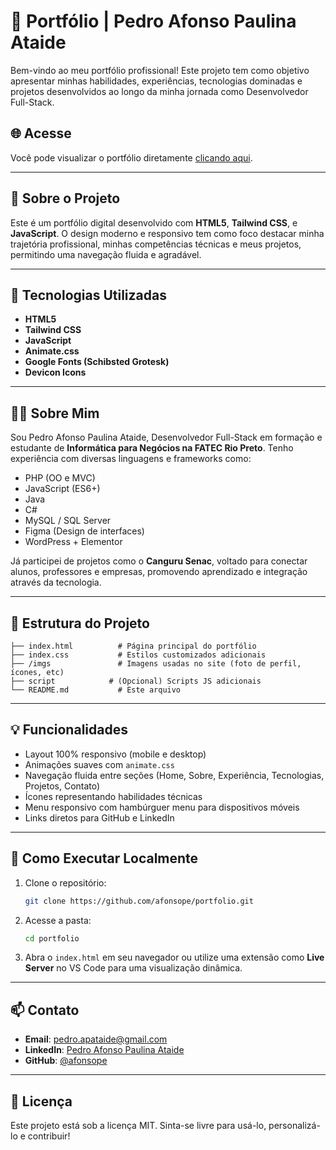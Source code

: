 
# 💼 Portfólio | Pedro Afonso Paulina Ataide

Bem-vindo ao meu portfólio profissional! Este projeto tem como objetivo apresentar minhas habilidades, experiências, tecnologias dominadas e projetos desenvolvidos ao longo da minha jornada como Desenvolvedor Full-Stack.

## 🌐 Acesse

Você pode visualizar o portfólio diretamente [clicando aqui](#).

---

## 📌 Sobre o Projeto

Este é um portfólio digital desenvolvido com **HTML5**, **Tailwind CSS**, e **JavaScript**. O design moderno e responsivo tem como foco destacar minha trajetória profissional, minhas competências técnicas e meus projetos, permitindo uma navegação fluida e agradável.

---

## 🧠 Tecnologias Utilizadas

- **HTML5**
- **Tailwind CSS**
- **JavaScript**
- **Animate.css**
- **Google Fonts (Schibsted Grotesk)**
- **Devicon Icons**

---

## 🧑‍💻 Sobre Mim

Sou Pedro Afonso Paulina Ataide, Desenvolvedor Full-Stack em formação e estudante de **Informática para Negócios na FATEC Rio Preto**. Tenho experiência com diversas linguagens e frameworks como:

- PHP (OO e MVC)
- JavaScript (ES6+)
- Java
- C#
- MySQL / SQL Server
- Figma (Design de interfaces)
- WordPress + Elementor

Já participei de projetos como o **Canguru Senac**, voltado para conectar alunos, professores e empresas, promovendo aprendizado e integração através da tecnologia.

---

## 📁 Estrutura do Projeto

```
├── index.html          # Página principal do portfólio
├── index.css           # Estilos customizados adicionais
├── /imgs               # Imagens usadas no site (foto de perfil, ícones, etc)
├── script            # (Opcional) Scripts JS adicionais
└── README.md           # Este arquivo
```

---

## 💡 Funcionalidades

- Layout 100% responsivo (mobile e desktop)
- Animações suaves com `animate.css`
- Navegação fluida entre seções (Home, Sobre, Experiência, Tecnologias, Projetos, Contato)
- Ícones representando habilidades técnicas
- Menu responsivo com hambúrguer menu para dispositivos móveis
- Links diretos para GitHub e LinkedIn

---

## 🚀 Como Executar Localmente

1. Clone o repositório:
   ```bash
   git clone https://github.com/afonsope/portfolio.git
   ```

2. Acesse a pasta:
   ```bash
   cd portfolio
   ```

3. Abra o `index.html` em seu navegador ou utilize uma extensão como **Live Server** no VS Code para uma visualização dinâmica.

---

## 📫 Contato

- **Email**: pedro.apataide@gmail.com  
- **LinkedIn**: [Pedro Afonso Paulina Ataide](https://www.linkedin.com/in/pedro-afonso-paulina-ataide/)  
- **GitHub**: [@afonsope](https://github.com/afonsope)

---

## 📌 Licença

Este projeto está sob a licença MIT. Sinta-se livre para usá-lo, personalizá-lo e contribuir!
